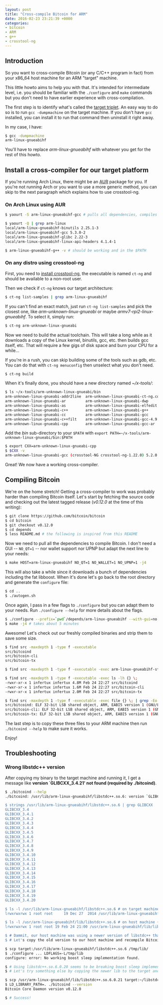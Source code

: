 ```yaml
---
layout: post
title: "Cross-compile Bitcoin for ARM"
date: 2016-02-23 23:21:39 +0000
categories:
- bitcoin
- ARM
- g++
- crosstool-ng
---
```


## Introduction

So you want to cross-compile Bitcoin (or any C/C++ program in fact) from your x86_64 host machine for an ARM "target" machine.

This little howto aims to help you with that.
It's intended for intermediate level, i.e. you should be familiar with the `./configure` and `make` commands but you don't need to have earlier  experience with cross-compilation.

The first step is to identify what's called the [target triplet](http://wiki.osdev.org/Target_Triplet).
An easy way to do so is to run `gcc -dumpmachine` on the target machine.
If you don't have `gcc` installed, you can install it to run that command then uninstall it right away.

In my case, I have:

```bash
$ gcc -dumpmachine
arm-linux-gnueabihf
```

You'll have to replace _arm-linux-gnueabihf_ with whatever you get for the rest of this howto.

## Install a cross-compiler for our target platform

If you're running Arch Linux, there might be an [AUR](https://aur.archlinux.org/) package for you.
If you're not running Arch or you want to use a more generic method, you can skip to the next paragraph which explains how to use crosstool-ng.

### On Arch Linux using AUR

```bash
$ yaourt -S arm-linux-gnueabihf-gcc # pulls all dependencies, compiles for several hours on a quad-core...

$ yaourt -Q | grep arm-linux
local/arm-linux-gnueabihf-binutils 2.25.1-3
local/arm-linux-gnueabihf-gcc 5.3.0-2
local/arm-linux-gnueabihf-glibc 2.22-3
local/arm-linux-gnueabihf-linux-api-headers 4.1.4-1

$ arm-linux-gnueabihf-g++ -v # should be working and in the $PATH
```

### On any distro using crosstool-ng

First, you need to [install crosstool-ng](http://crosstool-ng.org/#download_and_usage), the executable is named `ct-ng` and should be available to a non-root user.

Then we check if `ct-ng` knows our target architecture:

```bash
$ ct-ng list-samples | grep arm-linux-gnueabihf
```

If you can't find an exact match, just run `ct-ng list-samples` and pick the closest one, like _arm-unknown-linux-gnueabi_ or maybe _armv7-rpi2-linux-gnueabihf_.
To select it, simply run:

```bash
$ ct-ng arm-unknown-linux-gnueabi
```

Now we need to build the actual toolchain.
This will take a long while as it downloads a copy of the Linux kernel, binutils, gcc, etc. then builds gcc itself, etc.
That will require a few gigs of disk space and burn your CPU for a while...

If you're in a rush, you can skip building some of the tools such as gdb, etc.
You can do that with `ct-ng menuconfig` then unselect what you don't need.

```bash
$ ct-ng build
```

When it's finally done, you should have a new directory named _~/x-tools/_:

```bash
$ ls ~/x-tools/arm-unknown-linux-gnueabi/bin
arm-unknown-linux-gnueabi-addr2line  arm-unknown-linux-gnueabi-ct-ng.config  arm-unknown-linux-gnueabi-gcc-nm      arm-unknown-linux-gnueabi-ld.gold   arm-unknown-linux-gnueabi-size
arm-unknown-linux-gnueabi-ar         arm-unknown-linux-gnueabi-dwp           arm-unknown-linux-gnueabi-gcc-ranlib  arm-unknown-linux-gnueabi-nm        arm-unknown-linux-gnueabi-strings
arm-unknown-linux-gnueabi-as         arm-unknown-linux-gnueabi-elfedit       arm-unknown-linux-gnueabi-gcov        arm-unknown-linux-gnueabi-objcopy   arm-unknown-linux-gnueabi-strip
arm-unknown-linux-gnueabi-c++        arm-unknown-linux-gnueabi-g++           arm-unknown-linux-gnueabi-gprof       arm-unknown-linux-gnueabi-objdump
arm-unknown-linux-gnueabi-cc         arm-unknown-linux-gnueabi-gcc           arm-unknown-linux-gnueabi-ld          arm-unknown-linux-gnueabi-populate
arm-unknown-linux-gnueabi-c++filt    arm-unknown-linux-gnueabi-gcc-4.9.4     arm-unknown-linux-gnueabi-ld.bfd      arm-unknown-linux-gnueabi-ranlib
arm-unknown-linux-gnueabi-cpp        arm-unknown-linux-gnueabi-gcc-ar        arm-unknown-linux-gnueabi-ldd         arm-unknown-linux-gnueabi-readelf
```

Add the _bin_ sub-directory to your `$PATH` with `export PATH=~/x-tools/arm-unknown-linux-gnueabi/bin:$PATH`

```bash
$ export CXX=arm-unknown-linux-gnueabi-cpp
$ $CXX -v
arm-unknown-linux-gnueabi-gcc (crosstool-NG crosstool-ng-1.22.0) 5.2.0
```

Great! We now have a working cross-compiler.

## Compiling Bitcoin

We're on the home stretch!
Getting a cross-compiler to work was probably harder than compiling Bitcoin itself.
Let's start by fetching the source code and checking out the latest tagged release (_v0.12.0_ at the time of this writing):

```bash
$ git clone https://github.com/bitcoin/bitcoin
$ cd bitcoin
$ git checkout v0.12.0
$ cd depends
$ less README.md # the following is inspired from this README
```

Now we need to pull all the dependencies to compile Bitcoin.
I don't need a GUI -- `NO_QT=1` -- nor wallet support nor UPNP but adapt the next line to your needs:

```bash
$ make HOST=arm-linux-gnueabihf NO_QT=1 NO_WALLET=1 NO_UPNP=1 -j4
```

This will also take a while since it downloads a bunch of dependencies including the fat libboost.
When it's done let's go back to the root directory and generate the `configure` file:

```bash
$ cd ..
$ ./autogen.sh
```

Once again, I pass in a few flags to `./configure` but you can adapt them to your needs.
Run `./configure --help` for more details about the flags.

```bash
$ ./configure --prefix=`pwd`/depends/arm-linux-gnueabihf --with-gui=no --disable-wallet --without-miniupnpc --disable-zmq --enable-reduce-exports
$ make -j4 # takes about 5 minutes
```

Awesome! Let's check out our freshly compiled binaries and strip them to save some size.

```bash
$ find src -maxdepth 1 -type f -executable
src/bitcoind
src/bitcoin-cli
src/bitcoin-tx

$ find src -maxdepth 1 -type f -executable -exec arm-linux-gnueabihf-strip {} \;

$ find src -maxdepth 1 -type f -executable -exec ls -lh {} \;
-rwxr-xr-x 1 infertux infertux 4.8M Feb 24 22:27 src/bitcoind
-rwxr-xr-x 1 infertux infertux 1.6M Feb 24 22:27 src/bitcoin-cli
-rwxr-xr-x 1 infertux infertux 2.0M Feb 24 22:27 src/bitcoin-tx

$ find src -maxdepth 1 -type f -executable -exec file {} \; | grep -Eo "^([^,]+,){6}"
src/bitcoind: ELF 32-bit LSB shared object, ARM, EABI5 version 1 (GNU/Linux), dynamically linked, interpreter /lib/ld-linux-armhf.so.3, for GNU/Linux 2.6.32,
src/bitcoin-cli: ELF 32-bit LSB shared object, ARM, EABI5 version 1 (GNU/Linux), dynamically linked, interpreter /lib/ld-linux-armhf.so.3, for GNU/Linux 2.6.32,
src/bitcoin-tx: ELF 32-bit LSB shared object, ARM, EABI5 version 1 (GNU/Linux), dynamically linked, interpreter /lib/ld-linux-armhf.so.3, for GNU/Linux 2.6.32,
```

The last step is to copy these three files to your ARM machine then run `./bitcoind --help` to make sure it works.

Enjoy!

## Troubleshooting

### Wrong libstdc++ version

After copying my binary to the target machine and running it, I get a message like __version `GLIBCXX_3.4.21' not found (required by ./bitcoind)__.

```bash
$ ./bitcoind --help
./bitcoind: /usr/lib/arm-linux-gnueabihf/libstdc++.so.6: version `GLIBCXX_3.4.21' not found (required by ./bitcoind)

$ strings /usr/lib/arm-linux-gnueabihf/libstdc++.so.6 | grep GLIBCXX
GLIBCXX_3.4
GLIBCXX_3.4.1
GLIBCXX_3.4.2
GLIBCXX_3.4.3
GLIBCXX_3.4.4
GLIBCXX_3.4.5
GLIBCXX_3.4.6
GLIBCXX_3.4.7
GLIBCXX_3.4.8
GLIBCXX_3.4.9
GLIBCXX_3.4.10
GLIBCXX_3.4.11
GLIBCXX_3.4.12
GLIBCXX_3.4.13
GLIBCXX_3.4.14
GLIBCXX_3.4.15
GLIBCXX_3.4.16
GLIBCXX_3.4.17
GLIBCXX_3.4.18
GLIBCXX_3.4.19
GLIBCXX_3.4.20

$ ls -l /usr/lib/arm-linux-gnueabihf/libstdc++.so.6 # on target machine (Debian)
lrwxrwxrwx 1 root root     19 Dec 27  2014 /usr/lib/arm-linux-gnueabihf/libstdc++.so.6 -> libstdc++.so.6.0.20

$ ls -l /usr/arm-linux-gnueabihf/lib/libstdc++.so.6 # on host machine (Arch)
lrwxrwxrwx 1 root root 19 Feb 24 21:00 /usr/arm-linux-gnueabihf/lib/libstdc++.so.6 -> libstdc++.so.6.0.21

$ # Dammit, our host machine was using a newer version of libstdc++ than our target machine...
$ # Let's copy the old version to our host machine and recompile Bitcoin with that lib...

$ scp target:/usr/lib/arm-linux-gnueabihf/libstdc++.so.6 /tmp/lib/
$ ./configure ... LDFLAGS=-L/tmp/lib
configure: error: No working boost sleep implementation found.

$ # Using libstdc++.so.6.0.20 seems to be breaking boost sleep implementation for some reason... :/
$ # Let's try something else by copying the newer lib to the target and set LD_LIBRARY_PATH instead

$ scp /usr/arm-linux-gnueabihf/lib/libstdc++.so.6.0.21 target:~/libstdc++.so.6
$ LD_LIBRARY_PATH=. ./bitcoind --version
Bitcoin Core Daemon version v0.12.0

$ # Success!
```
